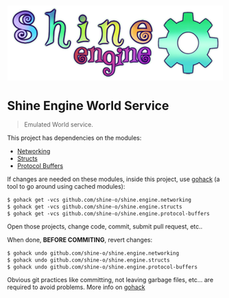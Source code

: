 ![](shine.png)
# Shine Engine World Service

> Emulated World service.


This project has dependencies on the modules: 

- [Networking](https://github.com/shine-o/shine.engine.networking)
- [Structs](https://github.com/shine-o/shine.engine.structs)
- [Protocol Buffers](https://github.com/shine-o/shine.engine.protocol-buffers)

If changes are needed on these modules, inside this project, use [gohack](https://github.com/rogpeppe/gohack) (a tool to go around using cached modules): 


    $ gohack get -vcs github.com/shine-o/shine.engine.networking 
    $ gohack get -vcs github.com/shine-o/shine.engine.structs
    $ gohack get -vcs github.com/shine-o/shine.engine.protocol-buffers


Open those projects, change code, commit, submit pull request, etc.. 

When done, **BEFORE COMMITING**, revert changes: 

    $ gohack undo github.com/shine-o/shine.engine.networking
    $ gohack undo github.com/shine-o/shine.engine.structs
    $ gohack undo github.com/shine-o/shine.engine.protocol-buffers
    
    
Obvious git practices like committing, not leaving garbage files, etc... are required to avoid problems. More info on [gohack](https://github.com/rogpeppe/gohack)